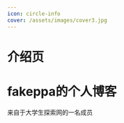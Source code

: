 ```yaml
---
icon: circle-info
cover: /assets/images/cover3.jpg
---
```


# 介绍页

# **fakeppa的个人博客**
来自于大学生探索网的一名成员
